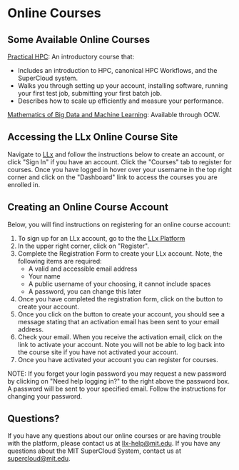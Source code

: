 Online Courses
==============

Some Available Online Courses
-----------------------------

[Practical HPC](https://learn.llx.edly.io/course/practical-hpc/): An
introductory course that:

- Includes an introduction to HPC, canonical HPC Workflows, and the
    SuperCloud system.
- Walks you through setting up your account, installing software,
    running your first test job, submitting your first batch job.
- Describes how to scale up efficiently and measure your performance.

[Mathematics of Big Data and Machine
Learning](https://ocw.mit.edu/resources/res-ll-005-mathematics-of-big-data-and-machine-learning-january-iap-2020/):
Available through OCW.

Accessing the LLx Online Course Site
------------------------------------

Navigate to [LLx](https://learn.llx.edly.io/) and follow the
instructions below to create an account, or click "Sign In" if you
have an account. Click the "Courses" tab to register for courses. Once
you have logged in hover over your username in the top right corner and
click on the "Dashboard" link to access the courses you are enrolled
in.

Creating an Online Course Account
---------------------------------

Below, you will find instructions on registering for an online course
account:

1. To sign up for an LLx account, go to the the [LLx
    Platform](https://learn.llx.edly.io/)
2. In the upper right corner, click on "Register".
3. Complete the Registration Form to create your LLx account. Note, the
    following items are required:
    - A valid and accessible email address
    - Your name
    - A public username of your choosing, it cannot include spaces
    - A password, you can change this later
4. Once you have completed the registration form, click on the button
    to create your account.
5. Once you click on the button to create your account, you should see
    a message stating that an activation email has been sent to your
    email address.
6. Check your email. When you receive the activation email, click on
    the link to activate your account. Note you will not be able to log
    back into the course site if you have not activated your account.
7. Once you have activated your account you can register for courses.

NOTE: If you forget your login password you may request a new password
by clicking on "Need help logging in?" to the right above the password
box. A password will be sent to your specified email. Follow the
instructions for changing your password.

Questions?
----------

If you have any questions about our online courses or are having trouble
with the platform, please contact us at <llx-help@mit.edu>. If you have
any questions about the MIT SuperCloud System, contact us at
<supercloud@mit.edu>.
